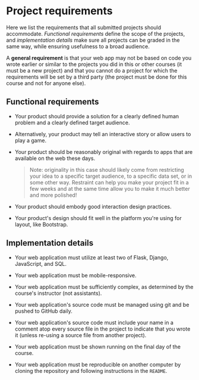 # Project requirements

Here we list the requirements that all submitted projects should accommodate. *Functional requirements* define the scope of the projects, and *implementation details* make sure all projects can be graded in the same way, while ensuring usefulness to a broad audience.

A **general requirement** is that your web app may not be based on code you wrote earlier or similar to the projects you did in this or other courses (it must be a new project) and that you cannot do a project for which the requirements will be set by a third party (the project must be done for this course and not for anyone else).

## Functional requirements

- Your product should provide a solution for a clearly defined human problem and a clearly defined target audience.

- Alternatively, your product may tell an interactive story or allow users to play a game.

- Your product should be reasonably original with regards to apps that are available on the web these days.

	> Note: originality in this case should likely come from restricting your idea to a specific target audience, to a specific data set, or in some other way. Restraint can help you make your project fit in a few weeks and at the same time allow you to make it much better and more polished!

- Your product should embody good interaction design practices.

- Your product's design should fit well in the platform you're using for layout, like Bootstrap.

## Implementation details

- Your web application must utilize at least two of Flask, Django, JavaScript, and SQL.

- Your web application must be mobile-responsive.

- Your web application must be sufficiently complex, as determined by the course's instructor (not assistants).

- Your web application's source code must be managed using git and be pushed to GitHub daily.

- Your web application's source code must include your name in a comment atop every source file in the project to indicate that you wrote it (unless re-using a source file from another project).

- Your web application must be shown running on the final day of the course.

- Your web application must be reproducible on another computer by cloning the repository and following instructions in the `README`.
